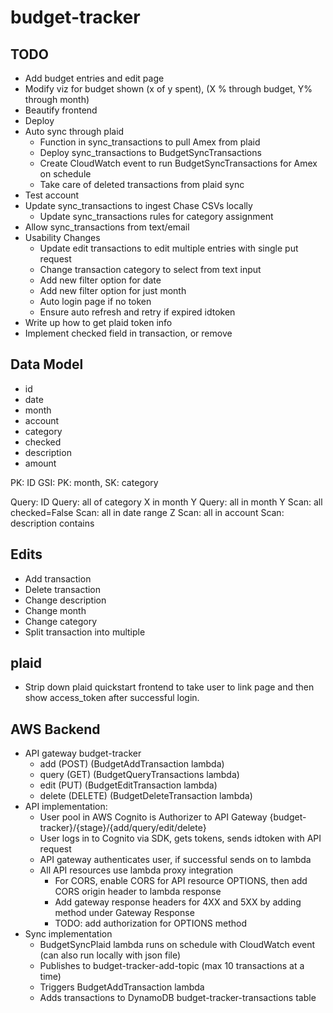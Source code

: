 # budget-tracker

## TODO
- Add budget entries and edit page
- Modify viz for budget shown (x of y spent), (X % through budget, Y% through month)
- Beautify frontend
- Deploy
- Auto sync through plaid
	- Function in sync_transactions to pull Amex from plaid
	- Deploy sync_transactions to BudgetSyncTransactions
	- Create CloudWatch event to run BudgetSyncTransactions for Amex on schedule
	- Take care of deleted transactions from plaid sync
- Test account
- Update sync_transactions to ingest Chase CSVs locally
	- Update sync_transactions rules for category assignment
- Allow sync_transactions from text/email
- Usability Changes
	- Update edit transactions to edit multiple entries with single put request
	- Change transaction category to select from text input
	- Add new filter option for date
	- Add new filter option for just month
	- Auto login page if no token
	- Ensure auto refresh and retry if expired idtoken
- Write up how to get plaid token info
- Implement checked field in transaction, or remove


## Data Model
- id 
- date
- month
- account
- category
- checked
- description
- amount

PK: ID
GSI: PK: month, SK: category

Query: ID
Query: all of category X in month Y
Query: all in month Y
Scan: all checked=False
Scan: all in date range Z
Scan: all in account
Scan: description contains


## Edits
- Add transaction
- Delete transaction
- Change description
- Change month
- Change category
- Split transaction into multiple

## plaid
- Strip down plaid quickstart frontend to take user to link page and then show access_token after successful login.

## AWS Backend
- API gateway budget-tracker
	- add (POST) (BudgetAddTransaction lambda)
	- query (GET) (BudgetQueryTransactions lambda)
	- edit (PUT) (BudgetEditTransaction lambda)
	- delete (DELETE) (BudgetDeleteTransaction lambda)
- API implementation:
	- User pool in AWS Cognito is Authorizer to API Gateway {budget-tracker}/{stage}/{add/query/edit/delete}
	- User logs in to Cognito via SDK, gets tokens, sends idtoken with API request
	- API gateway authenticates user, if successful sends on to lambda
	- All API resources use lambda proxy integration
		- For CORS, enable CORS for API resource OPTIONS, then add CORS origin header to lambda response
		- Add gateway response headers for 4XX and 5XX by adding method under Gateway Response
		- TODO: add authorization for OPTIONS method
- Sync implementation
	- BudgetSyncPlaid lambda runs on schedule with CloudWatch event (can also run locally with json file)
	- Publishes to budget-tracker-add-topic (max 10 transactions at a time)
	- Triggers BudgetAddTransaction lambda
	- Adds transactions to DynamoDB budget-tracker-transactions table
